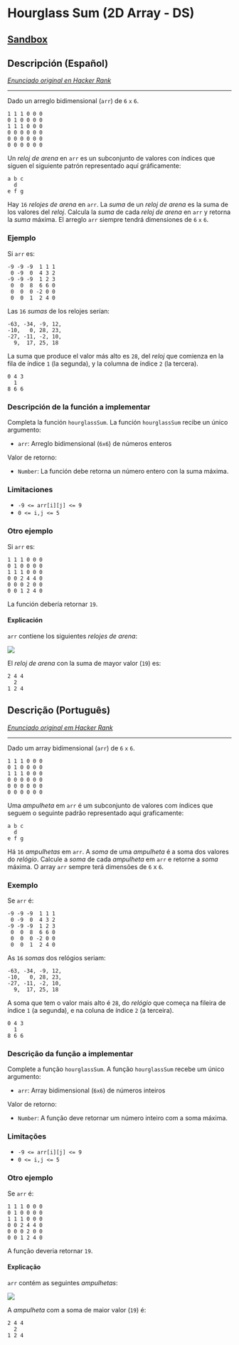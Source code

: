 # Hourglass Sum (2D Array - DS)

## [Sandbox](https://lab.cs50.io/Laboratoria/job-application-public/main/02-tech-mentoring/exercises/14-hour-glass/boilerplate/)

## Descripción (Español)

[_Enunciado original en Hacker Rank_](https://www.hackerrank.com/challenges/2d-array/problem)

***

Dado un arreglo bidimensional (`arr`) de `6` `x` `6`.

```
1 1 1 0 0 0
0 1 0 0 0 0
1 1 1 0 0 0
0 0 0 0 0 0
0 0 0 0 0 0
0 0 0 0 0 0
```

Un _reloj de arena_ en `arr` es un subconjunto de valores con índices que siguen
el siguiente patrón representado aquí gráficamente:

```
a b c
  d
e f g
```

Hay `16` _relojes de arena_ en `arr`. La _suma_ de un _reloj de arena_ es la
suma de los valores del _reloj_. Calcula la _suma_ de cada _reloj de arena_ en
`arr` y retorna la _suma_ máxima. El arreglo `arr` siempre tendrá dimensiones de
`6` `x` `6`.

### Ejemplo

Si `arr` es:

```
-9 -9 -9  1 1 1
 0 -9  0  4 3 2
-9 -9 -9  1 2 3
 0  0  8  6 6 0
 0  0  0 -2 0 0
 0  0  1  2 4 0
```

Las `16` _sumas_ de los relojes serían:

```
-63, -34, -9, 12,
-10,   0, 28, 23,
-27, -11, -2, 10,
  9,  17, 25, 18
```

La suma que produce el valor más alto es `28`, del _reloj_ que comienza en la
fila de índice `1` (la segunda), y la columna de índice `2` (la tercera).

```
0 4 3
  1
8 6 6
```

### Descripción de la función a implementar

Completa la función `hourglassSum`. La función `hourglassSum` recibe un único
argumento:

- `arr`: Arreglo bidimensional (`6x6`) de números enteros

Valor de retorno:

- `Number`: La función debe retorna un número entero con la suma máxima.

### Limitaciones

* `-9 <= arr[i][j] <= 9`
* `0 <= i,j <= 5`

### Otro ejemplo

Si `arr` es:

```
1 1 1 0 0 0
0 1 0 0 0 0
1 1 1 0 0 0
0 0 2 4 4 0
0 0 0 2 0 0
0 0 1 2 4 0
```

La función debería retornar `19`.

#### Explicación

`arr` contiene los siguientes _relojes de arena_:

![](https://s3.amazonaws.com/hr-assets/0/1534256743-35b846ad4a-hourglasssum.png)

El _reloj de arena_ con la suma de mayor valor (`19`) es:

```
2 4 4
  2
1 2 4
```

## Descrição (Português)

[_Enunciado original em Hacker Rank_](https://www.hackerrank.com/challenges/2d-array/problem)

***

Dado um array bidimensional (`arr`) de `6` `x` `6`.

```
1 1 1 0 0 0
0 1 0 0 0 0
1 1 1 0 0 0
0 0 0 0 0 0
0 0 0 0 0 0
0 0 0 0 0 0
```

Uma _ampulheta_ em `arr` é um subconjunto de valores com índices que 
seguem o seguinte padrão representado aqui graficamente:


```
a b c
  d
e f g
```

Há `16` _ampulhetas_ em `arr`. A _soma_ de uma _ampulheta_ é a 
soma dos valores do _relógio_. Calcule a _soma_ de cada _ampulheta_ em 
`arr` e retorne a _soma_ máxima. O array `arr` sempre terá dimensões de `6` x `6`.

### Exemplo

Se `arr` é:


```
-9 -9 -9  1 1 1
 0 -9  0  4 3 2
-9 -9 -9  1 2 3
 0  0  8  6 6 0
 0  0  0 -2 0 0
 0  0  1  2 4 0
```

As `16` _somas_ dos relógios seriam:

```
-63, -34, -9, 12,
-10,   0, 28, 23,
-27, -11, -2, 10,
  9,  17, 25, 18
```

A soma que tem o valor mais alto é `28`, do _relógio_ que começa na
fileira de índice `1` (a segunda), e na coluna de índice `2` (a terceira).


```
0 4 3
  1
8 6 6
```

### Descrição da função a implementar

Complete a função `hourglassSum`. A função `hourglassSum` recebe um único 
argumento:

- `arr`: Array bidimensional (`6x6`) de números inteiros

Valor de retorno:

- `Number`: A função deve retornar um número inteiro com a soma máxima.


### Limitações

* `-9 <= arr[i][j] <= 9`
* `0 <= i,j <= 5`

### Otro ejemplo

Se `arr` é:

```
1 1 1 0 0 0
0 1 0 0 0 0
1 1 1 0 0 0
0 0 2 4 4 0
0 0 0 2 0 0
0 0 1 2 4 0
```

A função deveria retornar `19`.


#### Explicação

`arr` contém as seguintes _ampulhetas_:

![](https://s3.amazonaws.com/hr-assets/0/1534256743-35b846ad4a-hourglasssum.png)

A _ampulheta_ com a soma de maior valor (`19`) é:

```
2 4 4
  2
1 2 4
```
